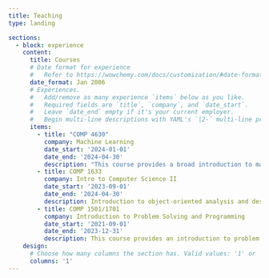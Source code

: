 ```yaml
---
title: Teaching
type: landing

sections:
  - block: experience
    content:
      title: Courses
      # Date format for experience
      #   Refer to https://wowchemy.com/docs/customization/#date-format
      date_format: Jan 2006
      # Experiences.
      #   Add/remove as many experience `items` below as you like.
      #   Required fields are `title`, `company`, and `date_start`.
      #   Leave `date_end` empty if it's your current employer.
      #   Begin multi-line descriptions with YAML's `|2-` multi-line prefix.
      items:
        - title: "COMP 4630"
          company: Machine Learning
          date_start: '2024-01-01'
          date_end: '2024-04-30'
          description: "This course provides a broad introduction to machine learning. Topics include supervised learning, unsupervised learning, neural networks and reinforcement learning. This course will also discuss recent applications of machine learning such as robotics, data mining, autonomous navigation, speech recognition, and text and web processing."
        - title: COMP 1633
          company: Intro to Computer Science II
          date_start: '2023-09-01'
          date_end: '2024-04-30'
          description: Introduction to object-oriented analysis and design, programming using an object-oriented language, and implementation of linked data structures. Issues of modularity, software design, and programming style will be emphasized.
        - title: COMP 1501/1701
          company: Introduction to Problem Solving and Programming
          date_start: '2021-09-01'
          date_end: '2023-12-31'
          description: This course provides an introduction to problem solving in the context of computer programming. The course emphasizes fundamental algorithmic solutions and implementation of those solutions using a practical programming language. Topics include data representation, program control, file handling and elementary data structures.
    design:
      # Choose how many columns the section has. Valid values: '1' or '2'.
      columns: '1'
---
```

